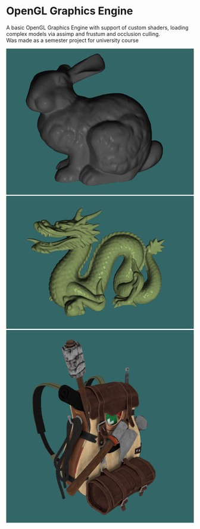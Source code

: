 # OpenGL Graphics Engine

A basic OpenGL Graphics Engine with support of custom shaders, loading complex models via assimp and frustum and occlusion culling. <br>
Was made as a semester project for university course

![](https://github.com/rostyslav-sydor/GraphicsEngine/blob/master/img/bunny.png)
![](https://github.com/rostyslav-sydor/GraphicsEngine/blob/master/img/dragon.png)
![](https://github.com/rostyslav-sydor/GraphicsEngine/blob/master/img/backpack.png)

